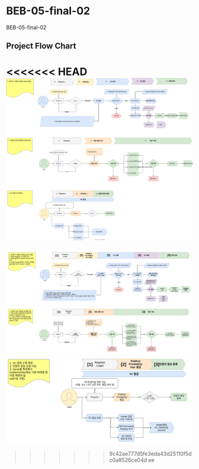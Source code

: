 # BEB-05-final-02
BEB-05-final-02

## Project Flow Chart

<<<<<<< HEAD
![](./BE/assets/DID%20Flow%20Chart.drawio.svg)
=======
![](./BE/assets/Holder_FLOW_CHART.png)
![](./BE/assets/Verifier_FLOW_CHART.png)
![](./BE/assets/Issuer_FLOW_CHART.png)
>>>>>>> 9c42ae777d5fe3eda43d25110f5dc0a8526ce04d
ee
